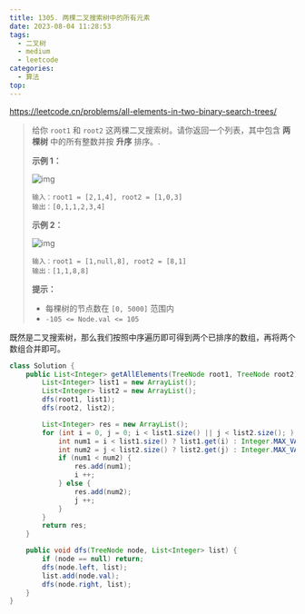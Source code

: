 ```yaml
---
title: 1305. 两棵二叉搜索树中的所有元素
date: 2023-08-04 11:28:53
tags:
  - 二叉树
  - medium
  - leetcode
categories:
  - 算法
top:
---
```


https://leetcode.cn/problems/all-elements-in-two-binary-search-trees/

<!-- more -->

> 给你 `root1` 和 `root2` 这两棵二叉搜索树。请你返回一个列表，其中包含 **两棵树** 中的所有整数并按 **升序** 排序。.
>
>  
>
> **示例 1：**
>
> ![img](https://images.orkva.com/images/2023/08/04/q2-e1.png)
> 
>```
> 输入：root1 = [2,1,4], root2 = [1,0,3]
>输出：[0,1,1,2,3,4]
> ```
>
> **示例 2：**
> 
> ![img](https://images.orkva.com/images/2023/08/04/q2-e5.png)
> 
> ```
> 输入：root1 = [1,null,8], root2 = [8,1]
> 输出：[1,1,8,8]
> ```
>
>  
>
> **提示：**
> 
> - 每棵树的节点数在 `[0, 5000]` 范围内
> - `-105 <= Node.val <= 105`

既然是二叉搜索树，那么我们按照中序遍历即可得到两个已排序的数组，再将两个数组合并即可。

```java
class Solution {
    public List<Integer> getAllElements(TreeNode root1, TreeNode root2) {
        List<Integer> list1 = new ArrayList();
        List<Integer> list2 = new ArrayList();
        dfs(root1, list1);
        dfs(root2, list2);

        List<Integer> res = new ArrayList();
        for (int i = 0, j = 0; i < list1.size() || j < list2.size(); ) {
            int num1 = i < list1.size() ? list1.get(i) : Integer.MAX_VALUE;
            int num2 = j < list2.size() ? list2.get(j) : Integer.MAX_VALUE;
            if (num1 < num2) {
                res.add(num1);
                i ++;
            } else {
                res.add(num2);
                j ++;
            }
        }
        return res;
    }

    public void dfs(TreeNode node, List<Integer> list) {
        if (node == null) return;
        dfs(node.left, list);
        list.add(node.val);
        dfs(node.right, list);
    }
}
```

